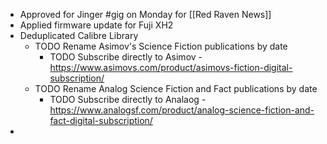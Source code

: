 - Approved for Jinger #gig on Monday for [[Red Raven News]]
- Applied firmware update for Fuji XH2
- Deduplicated Calibre Library
	- TODO Rename Asimov's Science Fiction publications by date
		- TODO Subscribe directly to Asimov - https://www.asimovs.com/product/asimovs-fiction-digital-subscription/
	- TODO Rename Analog Science Fiction and Fact publications by date
		- TODO Subscribe directly to Analaog - https://www.analogsf.com/product/analog-science-fiction-and-fact-digital-subscription/
-